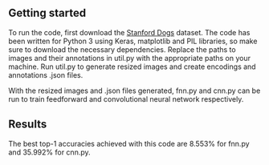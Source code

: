 ## Getting started
To run the code, first download the [Stanford Dogs](http://vision.stanford.edu/aditya86/ImageNetDogs/) dataset. The code
has been written for Python 3 using Keras, matplotlib and PIL libraries, so make sure to download the necessary dependencies.
Replace the paths to images and their annotations in util.py with the appropriate paths on your machine. Run util.py to
generate resized images and create encodings and annotations .json files.

With the resized images and .json files generated, fnn.py and cnn.py can be run to train feedforward and convolutional neural network respectively.

## Results
The best top-1 accuracies achieved with this code are 8.553% for fnn.py and 35.992% for cnn.py. 
